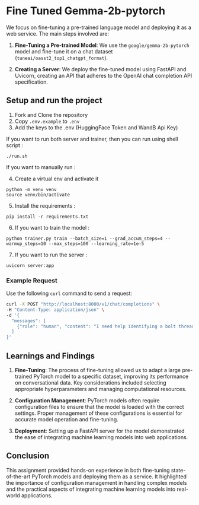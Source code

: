 # Fine Tuned Gemma-2b-pytorch
We focus on fine-tuning a pre-trained language model and deploying it as a web service. The main steps involved are:

1. **Fine-Tuning a Pre-trained Model**: We use the `google/gemma-2b-pytorch` model and fine-tune it on a chat dataset (`tuneai/oasst2_top1_chatgpt_format`). 

2. **Creating a Server**: We deploy the fine-tuned model using FastAPI and Uvicorn, creating an API that adheres to the OpenAI chat completion API specification.

## Setup and run the project
1. Fork and Clone the repository
2. Copy `.env.example` to `.env`
3. Add the keys to the .env (HuggingFace Token and WandB Api Key)


If you want to run both server and trainer, then you can run using shell script :
```
./run.sh
```
   
If you want to manually run :

4. Create a virtual env and activate it
```
python -m venv venv
source venv/bin/activate
```
5. Install the requirements :
```
pip install -r requirements.txt
```
6. If you want to train the model :
```
python trainer.py train --batch_size=1 --grad_accum_steps=4 --warmup_steps=10 --max_steps=100 --learning_rate=1e-5
```
7. If you want to run the server :
```
uvicorn server:app
```

### Example Request

Use the following `curl` command to send a request:

```bash
curl -X POST "http://localhost:8000/v1/chat/completions" \
-H "Content-Type: application/json" \
-d '{
  "messages": [
    {"role": "human", "content": "I need help identifying a bolt thread. The hardware store is closed and the only tool I have is a ruler."},
  ]
}'
```
## Learnings and Findings

1. **Fine-Tuning**: The process of fine-tuning allowed us to adapt a large pre-trained PyTorch model to a specific dataset, improving its performance on conversational data. Key considerations included selecting appropriate hyperparameters and managing computational resources.

2. **Configuration Management**: PyTorch models often require configuration files to ensure that the model is loaded with the correct settings. Proper management of these configurations is essential for accurate model operation and fine-tuning.

3. **Deployment**: Setting up a FastAPI server for the model demonstrated the ease of integrating machine learning models into web applications.

## Conclusion

This assignment provided hands-on experience in both fine-tuning state-of-the-art PyTorch models and deploying them as a service. It highlighted the importance of configuration management in handling complex models and the practical aspects of integrating machine learning models into real-world applications.
